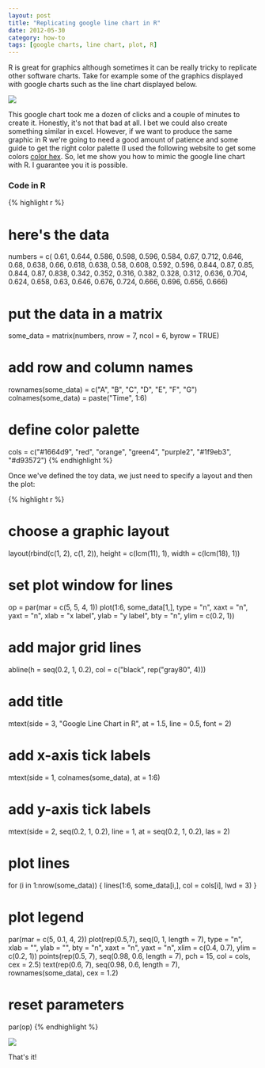 ```yaml
---
layout: post
title: "Replicating google line chart in R"
date: 2012-05-30
category: how-to
tags: [google charts, line chart, plot, R]
---
```


R is great for graphics although sometimes it can be really tricky to replicate other software charts. Take for example some of the graphics displayed with google charts such as the line chart displayed below.

<!--more-->

<img class="centered" src="{{ site.url }}/images/blog/google_line_chart.png" />

This google chart took me a dozen of clicks and a couple of minutes to create it. Honestly, it's not that bad at all. I bet we could also create something similar in excel. However, if we want to produce the same graphic in R we're going to need a good amount of patience and some guide to get the right color palette (I used the following website to get some colors [color hex](http://www.color-hex.com"). So, let me show you how to mimic the google line chart with R. I guarantee you it is possible.


### Code in R


{% highlight r %}
# here's the data
numbers = c(
  0.61, 0.644, 0.586, 0.598, 0.596, 0.584,
  0.67, 0.712, 0.646, 0.68, 0.638, 0.66,
  0.618, 0.638, 0.58, 0.608, 0.592, 0.596,
  0.844, 0.87, 0.85, 0.844, 0.87, 0.838,
  0.342, 0.352, 0.316, 0.382, 0.328, 0.312,
  0.636, 0.704, 0.624, 0.658, 0.63, 0.646,
  0.676, 0.724, 0.666, 0.696, 0.656, 0.666)

# put the data in a matrix
some_data = matrix(numbers, nrow = 7, ncol = 6, byrow = TRUE)

# add row and column names
rownames(some_data) = c("A", "B", "C", "D", "E", "F", "G")
colnames(some_data) = paste("Time", 1:6)

# define color palette
cols = c("#1664d9", "red", "orange", "green4", "purple2", "#1f9eb3", "#d93572")
{% endhighlight %}


Once we've defined the toy data, we just need to specify a layout and then the plot:

{% highlight r %}
# choose a graphic layout
layout(rbind(c(1, 2), c(1, 2)), 
       height = c(lcm(11), 1),
       width = c(lcm(18), 1))

# set plot window for lines
op = par(mar = c(5, 5, 4, 1))
plot(1:6, some_data[1,], type = "n", xaxt = "n", yaxt = "n",
     xlab = "x label", ylab = "y label", bty = "n", ylim = c(0.2, 1))
# add major grid lines
abline(h = seq(0.2, 1, 0.2), col = c("black", rep("gray80", 4)))
# add title
mtext(side = 3, "Google Line Chart in R", at = 1.5, line = 0.5, font = 2)
# add x-axis tick labels
mtext(side = 1, colnames(some_data), at = 1:6)
# add y-axis tick labels
mtext(side = 2, seq(0.2, 1, 0.2), line = 1, at = seq(0.2, 1, 0.2), las = 2)
# plot lines
for (i in 1:nrow(some_data))
{
    lines(1:6, some_data[i,], col = cols[i], lwd = 3)
}
# plot legend
par(mar = c(5, 0.1, 4, 2))
plot(rep(0.5,7), seq(0, 1, length = 7), type = "n", xlab = "", ylab = "",
     bty = "n", xaxt = "n", yaxt = "n", xlim = c(0.4, 0.7), ylim = c(0.2, 1))
points(rep(0.5, 7), seq(0.98, 0.6, length = 7), pch = 15, 
       col = cols, cex = 2.5)
text(rep(0.6, 7), seq(0.98, 0.6, length = 7), rownames(some_data), cex = 1.2)
# reset parameters
par(op)
{% endhighlight %}

<img src="{{ site.url }}/figs/2012-05-30-Google-line-chart/fig1.png"> 


That's it!
